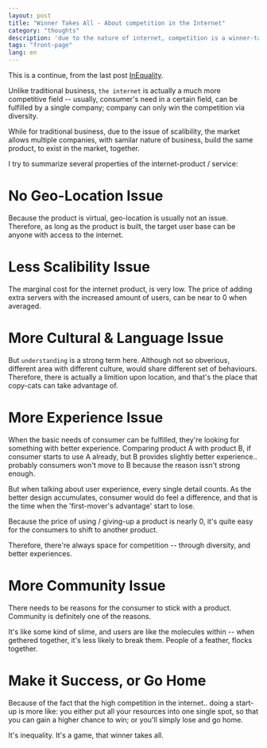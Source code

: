 ```yaml
---
layout: post
title: "Winner Takes All - About competition in the Internet"
category: "thoughts"
description: 'due to the nature of internet, competition is a winner-take-all game'
tags: "front-page"
lang: en
---
```


This is a continue, from the last post [InEquality](/thoughts/2016/02/28/inequality.html).

Unlike traditional business, `the internet` is actually a much more competitive
field -- usually, consumer's need in a certain field, can be fulfilled by a 
single company; company can only win the competition via diversity.

While for traditional business, due to the issue of scalibility, the market allows
multiple companies, with samilar nature of business, build the same product, to
exist in the market, together.


I try to summarize several properties of the internet-product / service:

# No Geo-Location Issue
Because the product is virtual, geo-location is usually not an issue. Therefore,
as long as the product is built, the target user base can be anyone with access
to the internet.

# Less Scalibility Issue
The marginal cost for the internet product, is very low. The price of adding
extra servers with the increased amount of users, can be near to 0 when
averaged.

# More Cultural & Language Issue
But `understanding` is a strong term here. Although not so obverious, different
area with different culture, would share different set of behaviours. Therefore,
there is actually a limition upon location, and that's the place that copy-cats
can take advantage of.

# More Experience Issue
When the basic needs of consumer can be fulfilled, they're looking for something
with better experience. Comparing product A with product B, if consumer starts
to use A already, but B provides slightly better experience.. probably consumers
won't move to B because the reason issn't strong enough.

But when talking about user experience, every single detail counts. As the
better design accumulates, consumer would do feel a difference, and that is the
time when the 'first-mover's advantage' start to lose.

Because the price of using / giving-up a product is nearly 0, it's quite easy
for the consumers to shift to another product.

Therefore, there're always space for competition -- through diversity, and
better experiences.

# More Community Issue
There needs to be reasons for the consumer to stick with a product. Community is
definitely one of the reasons.

It's like some kind of slime, and users are like the molecules within -- when
gethered together, it's less likely to break them. People of a feather, flocks
together.


# Make it Success, or Go Home
Because of the fact that the high competition in the internet.. doing a start-up
is more like: you either put all your resources into one single spot, so that
you can gain a higher chance to win; or you'll simply lose and go home. 

It's inequality. It's a game, that winner takes all.

